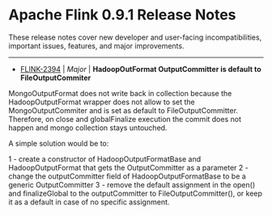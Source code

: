 
<!---
# Licensed to the Apache Software Foundation (ASF) under one
# or more contributor license agreements.  See the NOTICE file
# distributed with this work for additional information
# regarding copyright ownership.  The ASF licenses this file
# to you under the Apache License, Version 2.0 (the
# "License"); you may not use this file except in compliance
# with the License.  You may obtain a copy of the License at
#
#     http://www.apache.org/licenses/LICENSE-2.0
#
# Unless required by applicable law or agreed to in writing, software
# distributed under the License is distributed on an "AS IS" BASIS,
# WITHOUT WARRANTIES OR CONDITIONS OF ANY KIND, either express or implied.
# See the License for the specific language governing permissions and
# limitations under the License.
-->
# Apache Flink  0.9.1 Release Notes

These release notes cover new developer and user-facing incompatibilities, important issues, features, and major improvements.


---

* [FLINK-2394](https://issues.apache.org/jira/browse/FLINK-2394) | *Major* | **HadoopOutFormat OutputCommitter is default to FileOutputCommiter**

MongoOutputFormat does not write back in collection because the HadoopOutputFormat wrapper does not allow to set the MongoOutputCommiter and is set as default to FileOutputCommitter. Therefore, on close and globalFinalize execution the commit does not happen and mongo collection stays untouched. 

A simple solution would be to:

1 - create a constructor of HadoopOutputFormatBase and HadoopOutputFormat that gets the OutputCommitter as a parameter
2 - change the outputCommitter field of HadoopOutputFormatBase to be a generic OutputCommitter
3 - remove the default assignment in the open() and finalizeGlobal to the outputCommitter to FileOutputCommitter(), or keep it as a default in case of no specific assignment.



